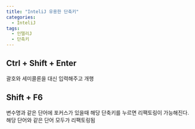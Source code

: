 ```yaml
---
title: "InteliJ 유용한 단축키"
categories:
  - InteliJ
tags:
  - 인텔리J
  - 단축키
---
```




## Ctrl + Shift + Enter
괄호와 세미콜론을 대신 입력해주고 개행

## Shift + F6
변수명과 같은 단어에 포커스가 있을때 해당 단축키를 누르면 리팩토링이 가능해진다. 해당 단어와 같은 단어 모두가 리팩토링됨

